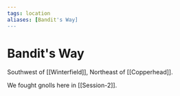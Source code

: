 ```yaml
---
tags: location 
aliases: [Bandit's Way]
---
```

# Bandit's Way
Southwest of [[Winterfield]], Northeast of [[Copperhead]].

We fought gnolls here in [[Session-2]].

